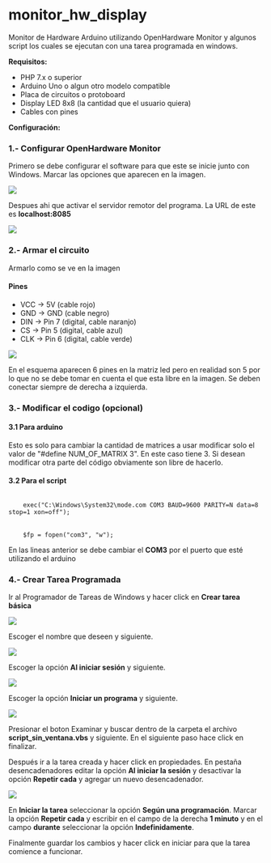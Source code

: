 # monitor_hw_display

Monitor de Hardware Arduino utilizando OpenHardware Monitor y algunos script los cuales se ejecutan con una tarea programada en windows.

<strong>Requisitos:</strong>

<ul>
	<li>PHP 7.x o superior</li>
	<li>Arduino Uno o algun otro modelo compatible</li>
	<li>Placa de circuitos o protoboard</li>
	<li>Display LED 8x8 (la cantidad que el usuario quiera)</li>
	<li>Cables con pines</li>
</ul>


<strong>Configuración:</strong>

<h3>1.- Configurar OpenHardware Monitor</h3>

Primero se debe configurar el software para que este se inicie junto con Windows. Marcar las opciones que aparecen en la imagen.

<img src="capturas/01.png">

Despues ahi que activar el servidor remotor del programa. La URL de este es <strong>localhost:8085</strong>

<img src="capturas/02.png">

<h3>2.- Armar el circuito</h3>

Armarlo como se ve en la imagen

<h4>Pines</h4>

<ul>
	<li>VCC -> 5V (cable rojo)</li>
	<li>GND -> GND (cable negro)</li>
	<li>DIN -> Pin 7 (digital, cable naranjo)</li>
	<li>CS -> Pin 5 (digital, cable azul)</li>
	<li>CLK -> Pin 6 (digital, cable verde)</li>
</ul>

<img src="capturas/03.png">

En el esquema aparecen 6 pines en la matriz led pero en realidad son 5 por lo que no se debe tomar en cuenta el que esta libre en la imagen. Se deben conectar siempre de derecha a izquierda.

<h3>3.- Modificar el codigo (opcional)</h3>

<h4>3.1 Para arduino</h4>

Esto es solo para cambiar la cantidad de matrices a usar modificar solo el valor de "#define NUM_OF_MATRIX 3". En este caso tiene 3. Si desean modificar otra parte del código obviamente son libre de hacerlo.

<h4>3.2 Para el script</h4>

<code>
	exec("C:\Windows\System32\mode.com COM3 BAUD=9600 PARITY=N data=8 stop=1 xon=off");
</code>

<br>

<code>
	$fp = fopen("com3", "w");
</code>

En las lineas anterior se debe cambiar el <strong>COM3</strong> por el puerto que esté utilizando el arduino


<h3>4.- Crear Tarea Programada</h3>

Ir al Programador de Tareas de Windows y hacer click en <strong>Crear tarea básica</strong>

<img src="capturas/04.PNG">

Escoger el nombre que deseen y siguiente.

<img src="capturas/05.PNG">

Escoger la opción <strong>Al iniciar sesión</strong> y siguiente.

<img src="capturas/06.PNG">

Escoger la opción <strong>Iniciar un programa</strong> y siguiente.

<img src="capturas/07.PNG">

Presionar el boton Examinar y buscar dentro de la carpeta el archivo <strong>script_sin_ventana.vbs</strong> y siguiente. En el siguiente paso hace click en finalizar.

Después ir a la tarea creada y hacer click en propiedades. En pestaña desencadenadores editar la opción <strong>Al iniciar la sesión</strong> y desactivar la opción <strong>Repetir cada</strong> y agregar un nuevo desencadenador.

<img src="capturas/08.PNG">

En <strong>Iniciar la tarea</strong> seleccionar la opción <strong>Según una programación</strong>. Marcar la opción <strong>Repetir cada</strong> y escribir en el campo de la derecha <strong>1 minuto</strong> y en el campo <strong>durante</strong> seleccionar la opción <strong>Indefinidamente</strong>.

Finalmente guardar los cambios y hacer click en iniciar para que la tarea comience a funcionar.

